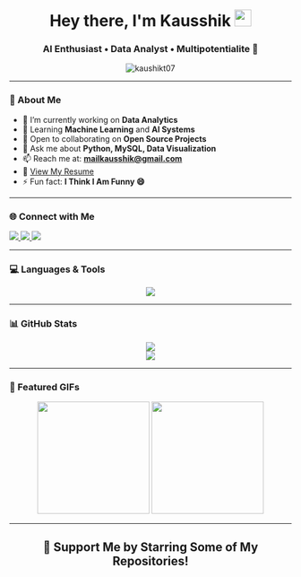 <h1 align="center">Hey there, I'm Kausshik <img src="https://raw.githubusercontent.com/MartinHeinz/MartinHeinz/master/wave.gif" width="30px" /></h1>
<h3 align="center">AI Enthusiast • Data Analyst • Multipotentialite 🌟</h3>

<p align="center">
  <img src="https://komarev.com/ghpvc/?username=kaushikt07&label=Profile%20views&color=0e75b6&style=flat" alt="kaushikt07" />
</p>

---

### 🧠 About Me

- 🔭 I’m currently working on **Data Analytics**
- 🌱 Learning **Machine Learning** and **AI Systems**
- 👯 Open to collaborating on **Open Source Projects**
- 💬 Ask me about **Python, MySQL, Data Visualization**
- 📫 Reach me at: **mailkausshik@gmail.com**
- 📄 [View My Resume](https://cutt.ly/VFPU70p)
- ⚡ Fun fact: **I Think I Am Funny 😄**

---

### 🌐 Connect with Me

<p align="left">
  <a href="https://twitter.com/kaushikt07" target="_blank">
    <img src="https://img.shields.io/badge/Twitter-1DA1F2?style=for-the-badge&logo=twitter&logoColor=white" />
  </a>
  <a href="https://www.kaggle.com/iamkausshik" target="_blank">
    <img src="https://img.shields.io/badge/Kaggle-20BEFF?style=for-the-badge&logo=kaggle&logoColor=white" />
  </a>
  <a href="https://www.instagram.com/iamkausshik/" target="_blank">
    <img src="https://img.shields.io/badge/Instagram-E4405F?style=for-the-badge&logo=instagram&logoColor=white" />
  </a>
</p>

---

### 💻 Languages & Tools

<p align="center">
  <img src="https://skillicons.dev/icons?i=python,java,cpp,c,mysql,git,github,linux,pycharm,jupyter,colab,numpy,pandas,opencv,pytorch,scikit-learn" />
</p>

---

### 📊 GitHub Stats

<p align="center">
  <img src="https://github-readme-stats.vercel.app/api?username=kaushikt07&show_icons=true&theme=radical" />
  <br/>
  <img src="https://github-readme-streak-stats.herokuapp.com/?user=kaushikt07&theme=radical" />
</p>

---

### 🚀 Featured GIFs

<p align="center">
  <img src="https://media.giphy.com/media/TEnXkcsHrP4YedChhA/giphy.gif" width="200" />
  <img src="https://media.giphy.com/media/O51MQ3DduOcGW6ofR3/giphy.gif" width="200" />
</p>

---

<h2 align="center">🌟 Support Me by Starring Some of My Repositories!</h2>

